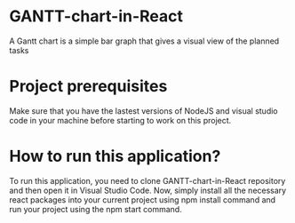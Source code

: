 # GANTT-chart-in-React
A Gantt chart is a simple bar graph that gives a visual view of the planned tasks

# Project prerequisites
Make sure that you have the lastest versions of NodeJS and visual studio code in your machine before starting to work on this project.

# How to run this application?
To run this application, you need to clone GANTT-chart-in-React repository and then open it in Visual Studio Code. Now, simply install all the necessary react packages into your current project using npm install command and run your project using the npm start command.
